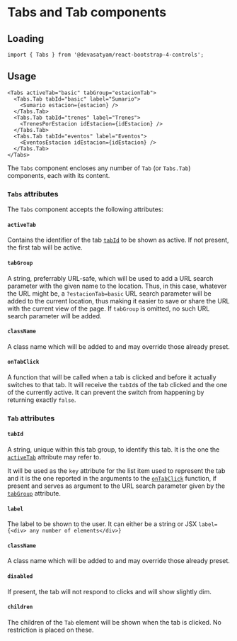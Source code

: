 # Tabs and Tab components

## Loading

```
import { Tabs } from '@devasatyam/react-bootstrap-4-controls';
```

## Usage

```
<Tabs activeTab="basic" tabGroup="estacionTab">
  <Tabs.Tab tabId="basic" label="Sumario">
    <Sumario estacion={estacion} />
  </Tabs.Tab>
  <Tabs.Tab tabId="trenes" label="Trenes">
    <TrenesPorEstacion idEstacion={idEstacion} />
  </Tabs.Tab>
  <Tabs.Tab tabId="eventos" label="Eventos">
    <EventosEstacion idEstacion={idEstacion} />
  </Tabs.Tab>
</Tabs>
```

The `Tabs` component encloses any number of `Tab` (or `Tabs.Tab`) components, each with its content.

### `Tabs` attributes

The `Tabs` component accepts the following attributes:

#### `activeTab`

Contains the identifier of the tab [`tabId`](#tabid) to be shown as active. If not present, the first tab will be active.

#### `tabGroup`

A string, preferrably URL-safe, which will be used to add a URL search parameter with the given name to the location. Thus, in this case, whatever the URL might be, a `?estacionTab=basic` URL search parameter will be added to the current location, thus making it easier to save or share the URL with the current view of the page. If `tabGroup` is omitted, no such URL search parameter will be added.

#### `className`

A class name which will be added to and may override those already preset.

#### `onTabClick`

A function that will be called when a tab is clicked and before it actually switches to that tab. It will receive the `tabId`s of the tab clicked and the one of the currently active. It can prevent the switch from happening by returning exactly `false`.

### `Tab` attributes

#### `tabId`

A string, unique within this tab group, to identify this tab. It is the one the [`activeTab`](#activetab) attribute may refer to.

It will be used as the `key` attribute for the list item used to represent the tab and it is the one reported in the arguments to the [`onTabClick`](#ontabclick) function, if present and serves as argument to the URL search parameter given by the [`tabGroup`](#tabgroup) attribute.

#### `label`

The label to be shown to the user. It can either be a string or JSX `label={<div> any number of elements</div>}`

#### `className`

A class name which will be added to and may override those already preset.

#### `disabled`

If present, the tab will not respond to clicks and will show slightly dim.

#### `children`

The children of the `Tab` element will be shown when the tab is clicked. No restriction is placed on these.
